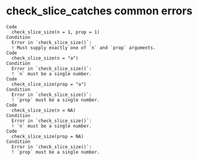 # check_slice_catches common errors

    Code
      check_slice_size(n = 1, prop = 1)
    Condition
      Error in `check_slice_size()`:
      ! Must supply exactly one of `n` and `prop` arguments.
    Code
      check_slice_size(n = "a")
    Condition
      Error in `check_slice_size()`:
      ! `n` must be a single number.
    Code
      check_slice_size(prop = "a")
    Condition
      Error in `check_slice_size()`:
      ! `prop` must be a single number.
    Code
      check_slice_size(n = NA)
    Condition
      Error in `check_slice_size()`:
      ! `n` must be a single number.
    Code
      check_slice_size(prop = NA)
    Condition
      Error in `check_slice_size()`:
      ! `prop` must be a single number.

